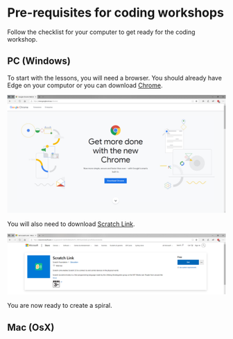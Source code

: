 # Pre-requisites for coding workshops

Follow the checklist for your computer to get ready for the coding workshop.

## PC (Windows)

To start with the lessons, you will need a browser. You should already have Edge on your computor or you can download [Chrome](https://www.google.com.au/chrome/).


![Chrome download page](./images/chrome-download.PNG)

You will also need to download [Scratch Link](https://www.microsoft.com/en-au/p/scratch-link/9n48xllczh0x?lc=3081&activetab=pivot%3Aoverviewtab).

![Scratch Link download page](./images/scratch-link-download-page.PNG)

You are now ready to create a spiral.

## Mac (OsX)